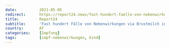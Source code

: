 ```yaml
---
date:          2021-05-05
redirect:      https://report24.news/fast-hundert-faelle-von-nebenwirkungen-via-brustmilch-in-ema-datenbank/
title:         Report24
subtitle:      'Fast hundert Fälle von Nebenwirkungen via Brustmilch in EMA Datenbank'
country:       AT
categories:    [Impfung]
tags:          [impf-nebenwirkungen, kind]
---
```

